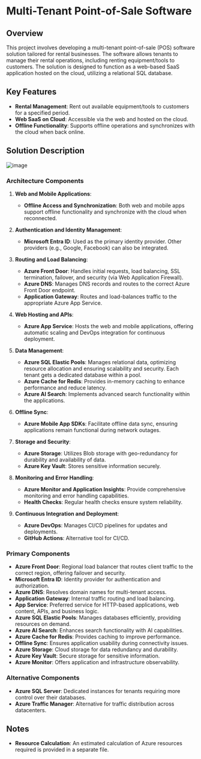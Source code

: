 # Multi-Tenant Point-of-Sale Software

## Overview
This project involves developing a multi-tenant point-of-sale (POS) software solution tailored for rental businesses. The software allows tenants to manage their rental operations, including renting equipment/tools to customers. The solution is designed to function as a web-based SaaS application hosted on the cloud, utilizing a relational SQL database.

## Key Features
- **Rental Management**: Rent out available equipment/tools to customers for a specified period.
- **Web SaaS on Cloud**: Accessible via the web and hosted on the cloud.
- **Offline Functionality**: Supports offline operations and synchronizes with the cloud when back online.

## Solution Description
![image](https://github.com/nushams/highlyavailableofflineapp/assets/109551022/542014bb-f739-41fe-a01e-3f3845155021)

### Architecture Components

1. **Web and Mobile Applications**: 
   - **Offline Access and Synchronization**: Both web and mobile apps support offline functionality and synchronize with the cloud when reconnected.

2. **Authentication and Identity Management**:
   - **Microsoft Entra ID**: Used as the primary identity provider. Other providers (e.g., Google, Facebook) can also be integrated.

3. **Routing and Load Balancing**:
   - **Azure Front Door**: Handles initial requests, load balancing, SSL termination, failover, and security (via Web Application Firewall).
   - **Azure DNS**: Manages DNS records and routes to the correct Azure Front Door endpoint.
   - **Application Gateway**: Routes and load-balances traffic to the appropriate Azure App Service.

4. **Web Hosting and APIs**:
   - **Azure App Service**: Hosts the web and mobile applications, offering automatic scaling and DevOps integration for continuous deployment.

5. **Data Management**:
   - **Azure SQL Elastic Pools**: Manages relational data, optimizing resource allocation and ensuring scalability and security. Each tenant gets a dedicated database within a pool.
   - **Azure Cache for Redis**: Provides in-memory caching to enhance performance and reduce latency.
   - **Azure AI Search**: Implements advanced search functionality within the applications.

6. **Offline Sync**:
   - **Azure Mobile App SDKs**: Facilitate offline data sync, ensuring applications remain functional during network outages.

7. **Storage and Security**:
   - **Azure Storage**: Utilizes Blob storage with geo-redundancy for durability and availability of data.
   - **Azure Key Vault**: Stores sensitive information securely.

8. **Monitoring and Error Handling**:
   - **Azure Monitor and Application Insights**: Provide comprehensive monitoring and error handling capabilities.
   - **Health Checks**: Regular health checks ensure system reliability.

9. **Continuous Integration and Deployment**:
   - **Azure DevOps**: Manages CI/CD pipelines for updates and deployments.
   - **GitHub Actions**: Alternative tool for CI/CD.

### Primary Components

- **Azure Front Door**: Regional load balancer that routes client traffic to the correct region, offering failover and security.
- **Microsoft Entra ID**: Identity provider for authentication and authorization.
- **Azure DNS**: Resolves domain names for multi-tenant access.
- **Application Gateway**: Internal traffic routing and load balancing.
- **App Service**: Preferred service for HTTP-based applications, web content, APIs, and business logic.
- **Azure SQL Elastic Pools**: Manages databases efficiently, providing resources on demand.
- **Azure AI Search**: Enhances search functionality with AI capabilities.
- **Azure Cache for Redis**: Provides caching to improve performance.
- **Offline Sync**: Ensures application usability during connectivity issues.
- **Azure Storage**: Cloud storage for data redundancy and durability.
- **Azure Key Vault**: Secure storage for sensitive information.
- **Azure Monitor**: Offers application and infrastructure observability.

### Alternative Components

- **Azure SQL Server**: Dedicated instances for tenants requiring more control over their databases.
- **Azure Traffic Manager**: Alternative for traffic distribution across datacenters.

## Notes
- **Resource Calculation**: An estimated calculation of Azure resources required is provided in a separate file.
